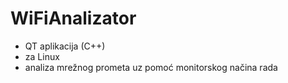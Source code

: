 # WiFiAnalizator

- QT aplikacija (C++)
- za Linux 
- analiza mrežnog prometa uz pomoć monitorskog načina rada
